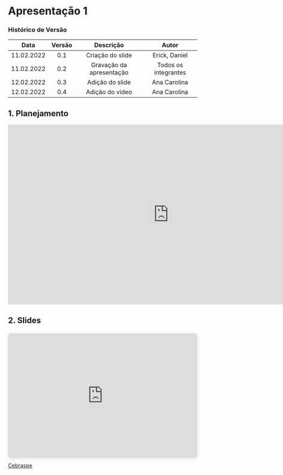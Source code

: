 # Apresentação 1

### Histórico de Versão

|  Data  | Versão | Descrição | Autor |
| :----: | :----: | :-------: | :---: | 
| 11.02.2022 | 0.1 | Criação do slide | Erick, Daniel |
| 11.02.2022 | 0.2 | Gravação da apresentação | Todos os integrantes |
| 12.02.2022 | 0.3 | Adição do slide | Ana Carolina |
| 12.02.2022 | 0.4 | Adição do vídeo | Ana Carolina |


## 1. Planejamento

<center>

<iframe width="854" height="480" src="https://youtu.be/embed/iwRwlbsyQlg" title="YouTube video player" frameborder="0" allow="accelerometer; autoplay; clipboard-write; encrypted-media; gyroscope; picture-in-picture" allowfullscreen></iframe>

</center>


## 2. Slides

<div style="position: relative; width: 100%; height: 0; padding-top: 56.2500%;
 padding-bottom: 48px; box-shadow: 0 2px 8px 0 rgba(63,69,81,0.16); margin-top: 1.6em; margin-bottom: 0.9em; overflow: hidden;
 border-radius: 8px; will-change: transform;">
  <iframe loading="lazy" style="position: absolute; width: 100%; height: 100%; top: 0; left: 0; border: none; padding: 0;margin: 0;"
    src="https:&#x2F;&#x2F;www.canva.com&#x2F;design&#x2F;DAE4Fo5UwLk&#x2F;view?embed" allowfullscreen="allowfullscreen" allow="fullscreen">
  </iframe>
</div>
<a href="https:&#x2F;&#x2F;www.canva.com&#x2F;design&#x2F;DAE4Fo5UwLk&#x2F;view?utm_content=DAE4Fo5UwLk&amp;utm_campaign=designshare&amp;utm_medium=embeds&amp;utm_source=link" target="_blank" rel="noopener">Cebraspe</a>
